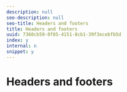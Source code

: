 ```yaml
---
description: null
seo-description: null
seo-title: Headers and footers
title: Headers and footers
uuid: 7360cb59-0f85-4151-8cb1-39f3ecebfb5d
index: y
internal: n
snippet: y
---
```


# Headers and footers

